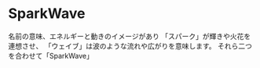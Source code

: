 # SparkWave

名前の意味、エネルギーと動きのイメージがあり
「スパーク」が輝きや火花を連想させ、
「ウェイブ」は波のような流れや広がりを意味します。
それら二つを合わせて「SparkWave」
